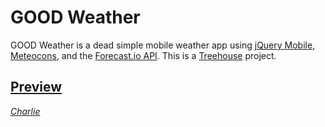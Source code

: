GOOD Weather
============

GOOD Weather is a dead simple mobile weather app using [jQuery Mobile], [Meteocons], and the [Forecast.io API]. This is a [Treehouse] project.

[Preview]
-

*[Charlie]*


  [jQuery Mobile]: http://jquerymobile.com/
  [Meteocons]: http://www.alessioatzeni.com/meteocons/
  [Forecast.io API]: https://developer.forecast.io/
  [Treehouse]: http://teamtreehouse.com/
  [Preview]: http://charliesalazar.com/goodweather/
  [Charlie]: http://charliesalazar.com/